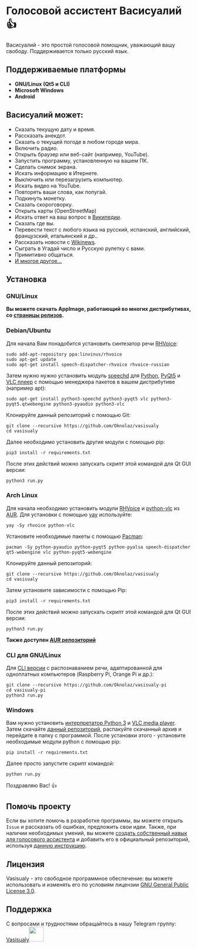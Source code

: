 # Голосовой ассистент Васисуалий :+1:
Васисуалий - это простой голосовой помощник, уважающий вашу свободу. Поддерживается только русский язык.
## Поддерживаемые платформы
- **GNU/Linux (Qt5 и CLI)**
- **Microsoft Windows**
- **Android**
## Васисуалий может:
- Сказать текущую дату и время.
- Рассказать анекдот.
- Сказать о текущей погоде в любом городе мира.
- Включить радио.
- Открыть браузер или веб-сайт (например, YouTube).
- Запустить программу, установленную на вашем ПК.
- Сделать снимок экрана.
- Искать информацию в Итернете.
- Выключить или перезагрузить компьютер.
- Искать видео на YouTube.
- Повторять ваши слова, как попугай.
- Подкинуть монетку.
- Сказать скороговорку.
- Открыть карты (OpenStreetMap)
- Искать ответ на ваш вопрос в [Википедии](https://wikipedia.org).
- Сказать где вы.
- Перевести текст с любого языка на русский, испанский, английский, французский, итальянский и др..
- Рассказать новости с [Wikinews](https://wikinews.org/).
- Сыграть в Угадай число и Русскую рулетку с вами.
- Примитивно общаться.
- [И многое другое...](https://github.com/Oknolaz/vasisualy/wiki/%D0%92%D0%BE%D0%B7%D0%BC%D0%BE%D0%B6%D0%BD%D0%BE%D1%81%D1%82%D0%B8)

## Установка
### GNU/Linux
**Вы можете скачать AppImage, работающий во многих дистрибутивах, со [страницы релизов](https://github.com/Oknolaz/vasisualy/releases).**
### Debian/Ubuntu
Для начала Вам понадобится установить синтезатор речи [RHVoice](https://github.com/Olga-Yakovleva/RHVoice/):
```
sudo add-apt-repository ppa:linvinus/rhvoice
sudo apt-get update
sudo apt-get install speech-dispatcher-rhvoice rhvoice-russian
```
Затем нужно нужно установить модуль [speechd](https://freebsoft.org/speechd) для [Python](https://python.org/), [PyQt5](https://riverbankcomputing.com/software/pyqt/) и [VLC плеер](https://videolan.org/) с помощью менеджера пакетов в вашем дистрибутиве (например apt):
```
sudo apt-get install python3-speechd python3-pyqt5 vlc python3-pyqt5.qtwebengine python3-pyaudio python3-vlc
```
Клонируйте данный репозиторий с помощью Git:
```
git clone --recursive https://github.com/Oknolaz/vasisualy
cd vasisualy
```
Далее необходимо установить другие модули с помощью pip:
```
pip3 install -r requirements.txt
```
После этих действий можно запускать скрипт этой командой для Qt GUI версии:
```
python3 run.py
```

### Arch Linux
Для начала необходимо установить модули [RHVoice](https://aur.archlinux.org/packages/rhvoice) и [python-vlc](https://aur.archlinux.org/packages/python-vlc/) из [AUR](https://aur.archlinux.org/). Для установки с помощью [yay](https://aur.archlinux.org/packages/yay/) используйте:
```
yay -Sy rhvoice python-vlc
```
Установите необходимые пакеты с помощью [Pacman](https://wiki.archlinux.org/index.php/Pacman_(%D0%A0%D1%83%D1%81%D1%81%D0%BA%D0%B8%D0%B9)):
```
pacman -Sy python-pyaudio python-pyqt5 python-pyalsa speech-dispatcher qt5-webengine vlc python-pyqt5-webengine
```
Клонируйте данный репозиторий:
```
git clone --recursive https://github.com/Oknolaz/vasisualy
cd vasisualy
```
Затем установите зависимости с помощью Pip:
```
pip3 install -r requirements.txt
```
После этих действий можно запускать скрипт этой командой для Qt GUI версии:
```
python3 run.py
```
**Также доступен [AUR репозиторий](https://aur.archlinux.org/packages/vasisualy-git/)**
### CLI для GNU/Linux
Для [CLI версии](https://github.com/Oknolaz/vasisualy-pi) с распознаванием речи, адаптированной для одноплатных компьютеров (Raspberry Pi, Orange Pi и др.):
```
git clone --recursive https://github.com/Oknolaz/vasisualy-pi
cd vasisualy-pi
python3 run.py
```
### Windows
Вам нужно установить [интерпретатор Python 3](https://python.org) и [VLC media player](https://videolan.org/).
Затем скачайте [данный репозиторий](https://github.com/Oknolaz/vasisualy-windows/), распакуйте скачанный архив и перейдите в папку с программой.
После установки этого - установите необходимые модули python с помощью pip:
```
pip install -r requirements.txt
```
Далее просто запустите скрипт командой:
```
python run.py
```
Поздравляю Вас! :+1:

## Помочь проекту
Если вы хотите помочь в разработке программы, вы можете открыть `Issue` и рассказать об ошибках, предложить свои идеи.
Также, при наличии необходимых умений, вы можете [создать собственный навык для голосового ассистента](https://github.com/Oknolaz/vasisualy/wiki/%D0%A1%D0%BE%D0%B7%D0%B4%D0%B0%D0%BD%D0%B8%D0%B5-%D1%81%D0%BE%D0%B1%D1%81%D1%82%D0%B2%D0%B5%D0%BD%D0%BD%D0%BE%D0%B3%D0%BE-%D0%BD%D0%B0%D0%B2%D1%8B%D0%BA%D0%B0) и добавить его в официальный репозиторий, используя [данную инструкцию](https://github.com/Oknolaz/vasisualy/wiki/%D0%A1%D0%BE%D0%B7%D0%B4%D0%B0%D0%BD%D0%B8%D0%B5-%D1%81%D0%BE%D0%B1%D1%81%D1%82%D0%B2%D0%B5%D0%BD%D0%BD%D0%BE%D0%B3%D0%BE-%D0%BD%D0%B0%D0%B2%D1%8B%D0%BA%D0%B0).

## Лицензия
Vasisualy - это свободное программное обеспечение: вы можете использовать и изменять его по условиям лицензии [GNU General Public License 3.0](https://www.gnu.org/licenses/gpl-3.0.en.html).

## Поддержка
С вопросами и трудностями обращайтесь в нашу Telegram группу: [Vasisualy](https://t.me/vasisualy_voice_assistant)[<img src="https://upload.wikimedia.org/wikipedia/commons/8/82/Telegram_logo.svg" height="40px"></img>](https://t.me/vasisualy_voice_assistant)
